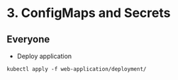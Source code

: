 # 3. ConfigMaps and Secrets

## Everyone

* Deploy application
```
kubectl apply -f web-application/deployment/
```

